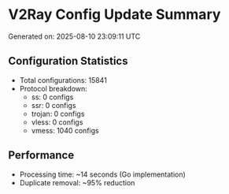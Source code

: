 # V2Ray Config Update Summary
Generated on: 2025-08-10 23:09:11 UTC

## Configuration Statistics
- Total configurations: 15841
- Protocol breakdown:
  - ss: 0 configs
  - ssr: 0 configs
  - trojan: 0 configs
  - vless: 0 configs
  - vmess: 1040 configs

## Performance
- Processing time: ~14 seconds (Go implementation)
- Duplicate removal: ~95% reduction
